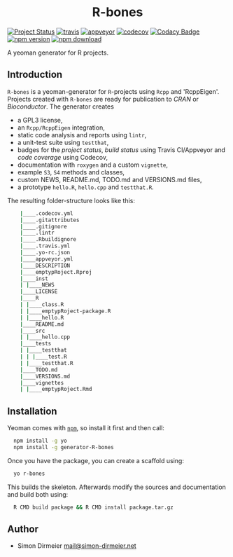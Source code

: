 <h1 align="center"> R-bones </h1>

[![Project Status](http://www.repostatus.org/badges/latest/wip.svg)](http://www.repostatus.org/#wip)
[![travis](https://travis-ci.org/dirmeier/R-bones.svg?branch=master)](https://travis-ci.org/dirmeier/R-bones)
[![appveyor](https://ci.appveyor.com/api/projects/status/qx8noa1g0dfneco9?svg=true)](https://ci.appveyor.com/project/dirmeier/R-bones)
[![codecov](https://codecov.io/gh/dirmeier/R-bones/branch/master/graph/badge.svg)](https://codecov.io/gh/dirmeier/R-bones)
[![Codacy Badge](https://api.codacy.com/project/badge/Grade/359ad1322daa4ef38b5e9bc9f0eae795)](https://www.codacy.com/app/simon-dirmeier/R-bones?utm_source=github.com&amp;utm_medium=referral&amp;utm_content=dirmeier/R-bones&amp;utm_campaign=Badge_Grade)
[![npm version](https://badge.fury.io/js/generator-r-bones.svg)](https://www.npmjs.com/package/generator-r-bones)
[![npm download](https://img.shields.io/npm/dt/generator-r-bones.svg)](https://www.npmjs.com/package/generator-r-bones)


A yeoman generator for R projects.

## Introduction

`R-bones` is a yeoman-generator for `R`-projects using `Rcpp` and 'RcppEigen'.
 Projects created with `R-bones` are ready for publication to *CRAN* or *Bioconductor*. The generator creates

* a GPL3 license,
* an `Rcpp/RcppEigen` integration, 
* static code analysis and reports using `lintr`,
* a unit-test suite using `testthat`,
* badges for the *project status*, *build status* using Travis CI/Appveyor and *code coverage* using Codecov,
* documentation with `roxygen` and a custom `vignette`,
* example `S3`, `S4` methods and classes,
* custom NEWS, README.md, TODO.md and VERSIONS.md files,
* a prototype `hello.R`, `hello.cpp` and `testthat.R`.

The resulting folder-structure looks like this:

```sh
	|____.codecov.yml
	|____.gitattributes
	|____.gitignore
	|____.lintr
	|____.Rbuildignore
	|____.travis.yml
	|____.yo-rc.json
	|____appveyor.yml
	|____DESCRIPTION
	|____emptypRoject.Rproj
	|____inst
	| |____NEWS
	|____LICENSE
	|____R
	| |____class.R
	| |____emptypRoject-package.R
	| |____hello.R
	|____README.md
	|____src
	| |____hello.cpp
	|____tests
	| |____testthat
	| | |____test.R
	| |____testthat.R
	|____TODO.md
	|____VERSIONS.md
	|____vignettes
	| |____emptypRoject.Rmd
```

## Installation

Yeoman comes with [```npm```](https://nodejs.org/en/download/current/), so install it first and then call:

```sh
  npm install -g yo
  npm install -g generator-R-bones
```

Once you have the package, you can create a scaffold using:

```sh
  yo r-bones
```

This builds the skeleton. Afterwards modify the sources and documentation and build both using:

```sh
  R CMD build package && R CMD install package.tar.gz
```

## Author

* Simon Dirmeier <a href="mailto:mail@simon-dirmeier.net">mail@simon-dirmeier.net</a>

